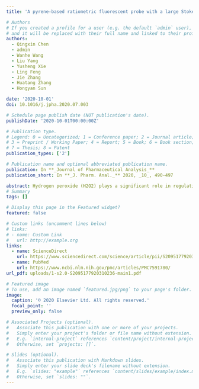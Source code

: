 ```yaml
---
title: 'A pyrene-based ratiometric fluorescent probe with a large Stokes shift for selective detection of hydrogen peroxide in living cells'

# Authors
# If you created a profile for a user (e.g. the default `admin` user), write the username (folder name) here
# and it will be replaced with their full name and linked to their profile.
authors:
  - Qingxin Chen
  - admin
  - Wanhe Wang
  - Liu Yang
  - Yusheng Xie
  - Ling Feng
  - Jie Zhang
  - Huatang Zhang
  - Hongyan Sun

date: '2020-10-01'
doi: 10.1016/j.jpha.2020.07.003

# Schedule page publish date (NOT publication's date).
publishDate: '2020-10-01T00:00:00Z'

# Publication type.
# Legend: 0 = Uncategorized; 1 = Conference paper; 2 = Journal article;
# 3 = Preprint / Working Paper; 4 = Report; 5 = Book; 6 = Book section;
# 7 = Thesis; 8 = Patent
publication_types: ['2']

# Publication name and optional abbreviated publication name.
publication: In **_Journal of Pharmaceutical Analysis_**
publication_short: In **_J. Pharm. Anal._** 2020, _10_, 490‑497

abstract: Hydrogen peroxide (H2O2) plays a significant role in regulating a variety of biological processes. Dysregulation of H2O2 can lead to various diseases. Although numerous fluorescent imaging probes for H2O2 have been reported, the development of H2O2 ratiometric fluorescent probe with large Stokes shift remains rather limited. Such probes have shown distinct advantages, such as minimized interference from environment and improved signal-to noise ratio. In this work, we reported a new pyrene-based compound Py-VPB as H2O2 fluorescent probe in vitro. The probe demonstrated ratiometric detection behavior, large Stokes shift and large emission shift. In addition, the probe showed high sensitivity and selectivity towards H2O2 in vitro. Based on these excellent properties, we successfully applied Py-VPB to the visualization of exogenous and endogenous H2O2 in living cells. Cell imaging study also showed that our probe was localized in the mitochondria. We envision that the probe can provide a useful tool for unmasking the biological roles of mitochondrial H2O2 in living systems.
# Summary
tags: []

# Display this page in the Featured widget?
featured: false

# Custom links (uncomment lines below)
# links:
# - name: Custom Link
#   url: http://example.org 
links:
  - name: ScienceDirect
    url: https://www.sciencedirect.com/science/article/pii/S2095177920310236
  - name: PubMed
    url: https://www.ncbi.nlm.nih.gov/pmc/articles/PMC7591780/
url_pdf: uploads/1-s2.0-S2095177920310236-main1.pdf

# Featured image
# To use, add an image named `featured.jpg/png` to your page's folder.
image:
  caption: '© 2020 Elsevier Ltd. All rights reserved.'
  focal_point: ''
  preview_only: false

# Associated Projects (optional).
#   Associate this publication with one or more of your projects.
#   Simply enter your project's folder or file name without extension.
#   E.g. `internal-project` references `content/project/internal-project/index.md`.
#   Otherwise, set `projects: []`.

# Slides (optional).
#   Associate this publication with Markdown slides.
#   Simply enter your slide deck's filename without extension.
#   E.g. `slides: "example"` references `content/slides/example/index.md`.
#   Otherwise, set `slides: ""`.
---
```

